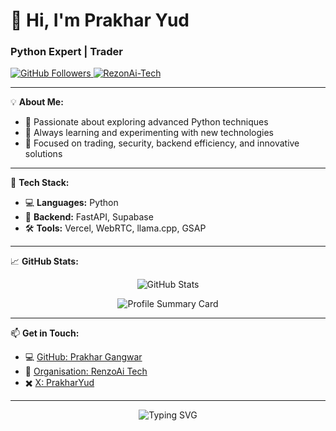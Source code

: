 # 👋 Hi, I'm Prakhar Yud
###        Python Expert | Trader
  <a href="https://github.com/PrakharYud?tab=followers">
    <img src="https://img.shields.io/github/followers/PrakharYud?label=Followers&style=social" alt="GitHub Followers" />
  </a>
  <a href="https://github.com/RezonAi-Tech" target="_blank">
    <img src="https://img.shields.io/badge/Organisation-RenzoAi%20Tech-black?style=flat-square&logo=github" alt="RezonAi-Tech" />
  </a>
</p>



---

💡 **About Me:**  
- 🚀 Passionate about exploring advanced Python techniques    
- 🌱 Always learning and experimenting with new technologies  
- 🎯 Focused on trading, security, backend efficiency, and innovative solutions  

---

🔨 **Tech Stack:**  
- 💻 **Languages:** Python  
- 🔗 **Backend:** FastAPI, Supabase   
- 🛠️ **Tools:** Vercel, WebRTC, llama.cpp, GSAP  
  
---

📈 **GitHub Stats:**  
<p align="center">
  <img src="https://github-readme-stats.vercel.app/api?username=PrakharYud&show_icons=true&theme=radical" alt="GitHub Stats" />
</p>

<p align="center">
  <img src="https://github-profile-summary-cards.vercel.app/api/cards/profile-details?username=PrakharYud&theme=radical" alt="Profile Summary Card" />
</p>

---

📫 **Get in Touch:**  
- 💻 [GitHub: Prakhar Gangwar](https://github.com/PrakharYud)  
- 🏢 [Organisation: RenzoAi Tech](https://github.com/RezonAi-Tech)  
- ✖️ [X: PrakharYud](https://x.com/PrakharYud)
---


<p align="center">
  <img src="https://readme-typing-svg.demolab.com?font=Helvetica&size=22&pause=100&color=AA00F7&background=00CEFF00&center=true&vCenter=true&width=445&lines=Expert+Python+;Trader+" alt="Typing SVG" />
</p>
